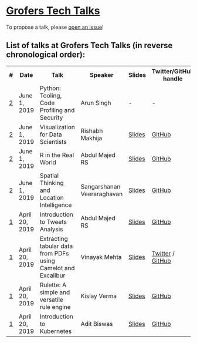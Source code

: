 # [Grofers Tech Talks](https://www.meetup.com/Grofers-Tech-Talks-Bangalore/)

To propose a talk, please [open an issue](https://github.com/grofers/talks/issues/new/choose)!

## List of talks at Grofers Tech Talks (in reverse chronological order):

<table>
  <tr>
    <th>#</th>
    <th>Date</th>
    <th>Talk</th>
    <th>Speaker</th>
    <th>Slides</th>
    <th>Twitter/GitHub handle</th>
    <th>YouTube URL</th>
  </tr>
  <tr>
    <td><a href="https://www.meetup.com/Grofers-Tech-Talks-Bangalore/events/261607636/">2</a></td>
    <td>June 1, 2019</td>
    <td>Python: Tooling, Code Profiling and Security</td>
    <td>Arun Singh</td>
    <td>-</td>
    <td>-</td>
    <td>-</td>
  </tr>
  <tr>
    <td><a href="https://www.meetup.com/Grofers-Tech-Talks-Bangalore/events/261607636/">2</a></td>
    <td>June 1, 2019</td>
    <td>Visualization for Data Scientists</td>
    <td>Rishabh Makhija</td>
    <td><a href="https://speakerdeck.com/rishabh7m/visualisation-for-data-scientists">Slides</a></td>
    <td><a href="https://github.com/rishabh7m">GitHub</a></td>
    <td>-</td>
  </tr>
  <tr>
    <td><a href="https://www.meetup.com/Grofers-Tech-Talks-Bangalore/events/261607636/">2</a></td>
    <td>June 1, 2019</td>
    <td>R in the Real World</td>
    <td>Abdul Majed RS</td>
    <td><a href="https://speakerdeck.com/amrrs/r-in-the-real-world">Slides</a></td>
    <td><a href="https://github.com/amrrs">GitHub</a></td>
    <td>-</td>
  </tr>
  <tr>
    <td><a href="https://www.meetup.com/Grofers-Tech-Talks-Bangalore/events/261607636/">2</a></td>
    <td>June 1, 2019</td>
    <td>Spatial Thinking and Location Intelligence</td>
    <td>Sangarshanan Veeraraghavan</td>
    <td><a href="https://speakerdeck.com/sangarshanan/spatial-thinking-grofers-tech-talks">Slides</a></td>
    <td><a href="https://github.com/Sangarshanan">GitHub</a></td>
    <td>-</td>
  </tr>
  <tr>
    <td><a href="https://www.meetup.com/Grofers-Tech-Talks-Bangalore/events/260569166/">1</a></td>
    <td>April 20, 2019</td>
    <td>Introduction to Tweets Analysis</td>
    <td>Abdul Majed RS</td>
    <td><a href="https://github.com/amrrs/intro_to_tweets_analysis/blob/master/presentation.pdf">Slides</a></td>
    <td><a href="https://github.com/amrrs">GitHub</a></td>
    <td>-</td>
  </tr>
  <tr>
    <td><a href="https://www.meetup.com/Grofers-Tech-Talks-Bangalore/events/260569166/">1</a></td>
    <td>April 20, 2019</td>
    <td>Extracting tabular data from PDFs using Camelot and Excalibur</td>
    <td>Vinayak Mehta</td>
    <td><a href="https://speakerdeck.com/vinayakmehta/extracting-tabular-data-from-pdfs-using-camelot-and-excalibur">Slides</a></td>
    <td><a href="https://twitter.com/vortex_ape">Twitter</a> / <a href="https://github.com/vinayak-mehta">GitHub</a></td>
    <td>-</td>
  </tr>
  <tr>
    <td><a href="https://www.meetup.com/Grofers-Tech-Talks-Bangalore/events/260569166/">1</a></td>
    <td>April 20, 2019</td>
    <td>Rulette: A simple and versatile rule engine</td>
    <td>Kislay Verma</td>
    <td><a href="https://www.slideshare.net/KislayVerma1/rulette-a-pragmatic-business-rule-management-library">Slides</a></td>
    <td><a href="https://github.com/kislayverma">GitHub</a></td>
    <td>-</td>
  </tr>
  <tr>
    <td><a href="https://www.meetup.com/Grofers-Tech-Talks-Bangalore/events/260569166/">1</a></td>
    <td>April 20, 2019</td>
    <td>Introduction to Kubernetes</td>
    <td>Adit Biswas</td>
    <td><a href="https://speakerdeck.com/aditbiswas1/introduction-to-kubernetes">Slides</a></td>
    <td><a href="https://github.com/aditbiswas1">GitHub</a></td>
    <td>-</td>
  </tr>
</table>

